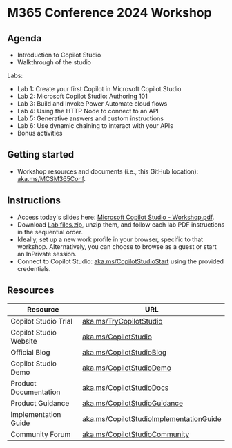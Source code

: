 # M365 Conference 2024 Workshop

## Agenda

- Introduction to Copilot Studio 
- Walkthrough of the studio

Labs:
- Lab 1: Create your first Copilot in Microsoft Copilot Studio
- Lab 2: Microsoft Copilot Studio: Authoring 101
- Lab 3: Build and Invoke Power Automate cloud flows
- Lab 4: Using the HTTP Node to connect to an API
- Lab 5: Generative answers and custom instructions
- Lab 6: Use dynamic chaining to interact with your APIs
- Bonus activities

## Getting started

- Workshop resources and documents (i.e., this GitHub location): [aka.ms/MCSM365Conf](https://aka.ms/MCSM365Conf).

## Instructions

- Access today's slides here: [Microsoft Copilot Studio - Workshop.pdf](https://github.com/microsoft/CopilotStudioSamples/blob/69bc4a83c518e45972eedeb849eb5dc1c40342a8/Conferences/M365%20Conference%202024/Microsoft%20Copilot%20Studio%20-%20Workshop.pdf).
- Download [Lab files.zip](https://github.com/microsoft/CopilotStudioSamples/raw/master/Conferences/M365%20Conference%202024/Lab%20files.zip ), unzip them, and follow each lab PDF instructions in the sequential order.
- Ideally, set up a new work profile in your browser, specific to that workshop. Alternatively, you can choose to browse as a guest or start an InPrivate session.
- Connect to Copilot Studio: [aka.ms/CopilotStudioStart](https://aka.ms/CopilotStudioStart) using the provided credentials.

## Resources

| Resource | URL |
| --- | --- |
| Copilot Studio Trial | [aka.ms/TryCopilotStudio](https://aka.ms/TryCopilotStudio) |
| Copilot Studio Website | [aka.ms/CopilotStudio](https://aka.ms/CopilotStudio) |
| Official Blog | [aka.ms/CopilotStudioBlog](https://aka.ms/CopilotStudioBlog) |
| Copilot Studio Demo | [aka.ms/CopilotStudioDemo](https://aka.ms/CopilotStudioDemo) |
| Product Documentation | [aka.ms/CopilotStudioDocs](https://aka.ms/CopilotStudioDemo) |
| Product Guidance | [aka.ms/CopilotStudioGuidance](https://aka.ms/CopilotStudioGuidance) |
| Implementation Guide | [aka.ms/CopilotStudioImplementationGuide](https://ka.ms/CopilotStudioImplementationGuide) |
| Community Forum | [aka.ms/CopilotStudioCommunity](https://aka.ms/CopilotStudioCommunity) |
